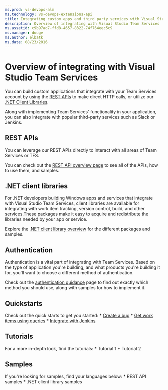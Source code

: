 ```yaml
---
ms.prod: vs-devops-alm
ms.technology: vs-devops-extensions-api
title: Integrating custom apps and third party services with Visual Studio Team Services and Team Foundation Server
description: Overview of integrating with Visual Studio Team Services
ms.assetid: c9b97ad7-ffd8-4657-8322-74f764eec5c9
ms.manager: douge
ms.author: elbatk
ms.date: 08/23/2016
---
```


# Overview of integrating with Visual Studio Team Services

You can build custom applications that integrate with your Team Services account by using the [REST APIs](#rest-apis) to make direct HTTP calls, or utilize our [.NET Client Libraries](#.net-client-libraries).

Along with implementing Team Services' functionality in your application, you can also integrate with popular third-party services such as Slack or Jenkins.

<a name ="customApps"/>

## REST APIs
You can leverage our REST APIs directly to interact with all areas of Team Services or TFS.

You can check out the [REST API overview page](https://visualstudio.com/api/overview.md) to see all of the APIs, how to use them, and samples.

## .NET client libraries
For .NET developers building Windows apps and services that integrate with Visual Studio Team Services, client libraries are available for integrating with work item tracking, version control, build, and other services.These packages make it easy to acquire and redistribute the libraries needed by your app or service.

Explore the [.NET client library overview](../get-started/client-libraries/dotnet.md) for the different packages and samples.

## Authentication
Authentication is a vital part of integrating with Team Services. Based on the type of application you're building, and what products you're building it for, you'll want to choose a different method of authentication. 

Check out the [authentication guidance](./get-started/authentication/authentication-guidance.md) page to find out exactly which method you should use, along with samples for how to implement it.


## Quickstarts
Check out the quick starts to get you started:
    * [Create a bug](./quickstarts/create-bug-dotnet.md)
    * [Get work items using queries](./quickstarts/work-item-quickstart.md)
    * [Integrate with Jenkins](./quickstarts/jenkins-integrate-quickstart.md)

## Tutorials
For a more in-depth look, find the tutorials:
    * Tutorial 1
    * Tutorial 2

## Samples
If you're looking for samples, find your languages below:
    * REST API samples
    * .NET client library samples



